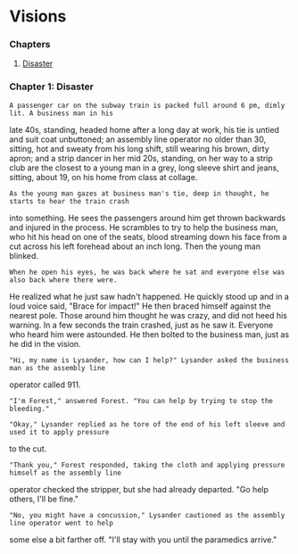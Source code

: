 # Visions

### Chapters

1. [Disaster](#chapter-1-disaster)

### Chapter 1: Disaster

    A passenger car on the subway train is packed full around 6 pm, dimly lit. A business man in his 
late 40s, standing, headed home after a long day at work, his tie is untied and suit coat unbuttoned; 
an assembly line operator no older than 30, sitting, hot and sweaty from his long shift, still wearing 
his brown, dirty apron; and a strip dancer in her mid 20s, standing, on her way to a strip club are 
the closest to a young man in a grey, long sleeve shirt and jeans, sitting, about 19, on his home 
from class at collage.

    As the young man gazes at business man's tie, deep in thought, he starts to hear the train crash 
into something. He sees the passengers around him get thrown backwards and injured in the process. 
He scrambles to try to help the business man, who hit his head on one of the seats, blood streaming 
down his face from a cut across his left forehead about an inch long. Then the young man blinked.

    When he open his eyes, he was back where he sat and everyone else was also back where there were. 
He realized what he just saw hadn't happened. He quickly stood up and in a 
loud voice said, "Brace for impact!" He then braced himself against the nearest pole. Those around 
him thought he was crazy, and did not heed his warning. In a few seconds the train crashed, just as 
he saw it. Everyone who heard him were astounded. He then bolted to the business man, just as he did 
in the vision.

    "Hi, my name is Lysander, how can I help?" Lysander asked the business man as the assembly line 
operator called 911.

    "I'm Forest," answered Forest. "You can help by trying to stop the bleeding."

    "Okay," Lysander replied as he tore of the end of his left sleeve and used it to apply pressure 
to the cut.

    "Thank you," Forest responded, taking the cloth and applying pressure himself as the assembly line
operator checked the stripper, but she had already departed. "Go help others, I'll be fine."

    "No, you might have a concussion," Lysander cautioned as the assembly line operator went to help 
some else a bit farther off. "I'll stay with you until the paramedics arrive."
